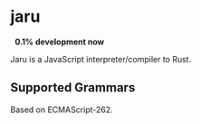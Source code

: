 # jaru
 
**0.1% development now**

Jaru is a JavaScript interpreter/compiler to Rust.

## Supported Grammars

Based on ECMAScript-262.
